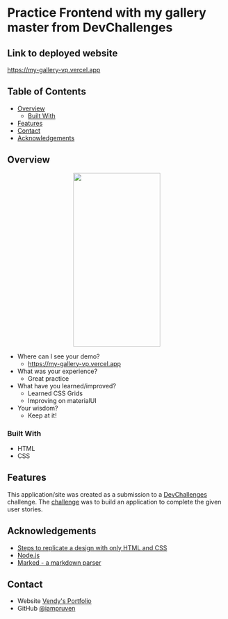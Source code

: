 # Practice Frontend with my gallery master from DevChallenges

## Link to deployed website
https://my-gallery-vp.vercel.app

<!-- TABLE OF CONTENTS -->

## Table of Contents

- [Overview](#overview)
  - [Built With](#built-with)
- [Features](#features)
- [Contact](#contact)
- [Acknowledgements](#acknowledgements)

<!-- OVERVIEW -->

## Overview

<p align="center">
<img src="https://user-images.githubusercontent.com/59456028/102413186-674c2b00-3fa9-11eb-8e19-44953ebec9d7.png " width="200" height="400"/>
</p>

- Where can I see your demo?
  - https://my-gallery-vp.vercel.app
- What was your experience?
  - Great practice
- What have you learned/improved?
  - Learned CSS Grids
  - Improving on materialUI
- Your wisdom? 
  - Keep at it!

### Built With

- HTML
- CSS

## Features

<!-- List the features of your application or follow the template. Don't share the figma file here :) -->

This application/site was created as a submission to a [DevChallenges](https://devchallenges.io/challenges) challenge. The [challenge](https://devchallenges.io/challenges/gcbWLxG6wdennelX7b8I) was to build an application to complete the given user stories.


## Acknowledgements

<!-- This section should list any articles or add-ons/plugins that helps you to complete the project. This is optional but it will help you in the future. For exmpale -->

- [Steps to replicate a design with only HTML and CSS](https://devchallenges-blogs.web.app/how-to-replicate-design/)
- [Node.js](https://nodejs.org/)
- [Marked - a markdown parser](https://github.com/chjj/marked)

## Contact

- Website [Vendy's Portfolio]({https://vendyprum-portfolio.vercel.app/})
- GitHub [@iampruven](https://{github.com/iampruven})

